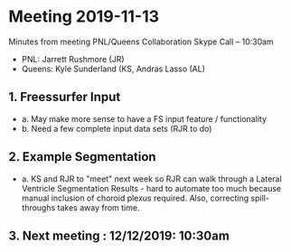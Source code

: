 # Meeting 2019-11-13

Minutes from meeting PNL/Queens Collaboration Skype Call – 10:30am
* PNL:  Jarrett Rushmore (JR)
* Queens: Kyle Sunderland (KS, Andras Lasso (AL)


## 1.	 Freessurfer Input
* a.	May make more sense to have a FS input feature / functionality 
* b.	Need a few complete input data sets (RJR to do)

## 2.	Example Segmentation
* a.	KS and RJR to "meet" next week so RJR can walk through a Lateral Ventricle Segmentation
Results - hard to automate too much because manual inclusion of choroid plexus required.  Also, correcting spill-throughs takes away from time.

## 3.	Next meeting : 12/12/2019: 10:30am
